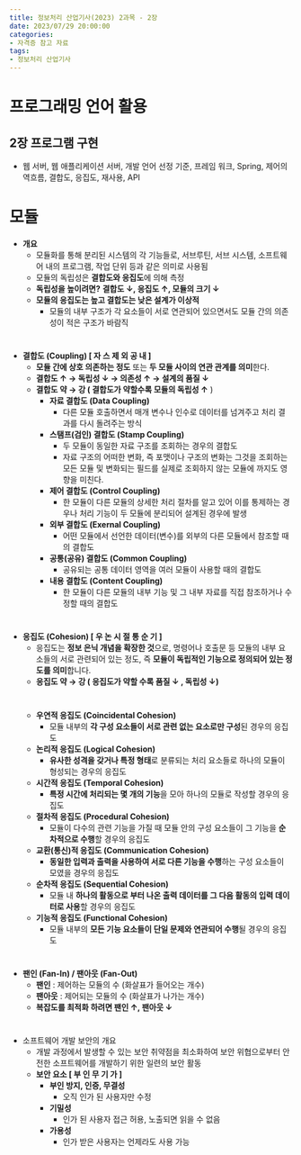 ```yaml
---
title: 정보처리 산업기사(2023) 2과목 - 2장
date: 2023/07/29 20:00:00
categories:
- 자격증 참고 자료
tags:
- 정보처리 산업기사
---
```


# 프로그래밍 언어 활용

## 2장 프로그램 구현

- 웹 서버, 웹 애플리케이션 서버, 개발 언어 선정 기준, 프레임 워크, Spring, 제어의 역흐름, 결합도, 응집도, 재사용, API

# 모듈

- **개요**
    - 모듈화를 통해 분리된 시스템의 각 기능들로, 서브루틴, 서브 시스템, 소프트웨어 내의 프로그램, 작업 단위 등과 같은 의미로 사용됨
    - 모듈의 독립성은 **결합도와 응집도**에 의해 측정
    - **독립성을 높이려면?**  **결합도 ↓, 응집도  ↑, 모듈의 크기  ↓**
    - **모듈의 응집도는 높고 결합도는 낮은 설계가 이상적**
        - 모듈의 내부 구조가 각 요소들이 서로 연관되어 있으면서도 모듈 간의 의존성이 적은 구조가 바람직
#    
- **결합도 (Coupling) [ 자 스 제 외 공 내 ]**
    - **모듈 간에 상호 의존하는 정도** 또는 **두 모듈 사이의 연관 관계를 의미**한다.
    - **결합도 ↑ → 독립성 ↓ → 의존성 ↑ → 설계의 품질 ↓**
    - **결합도 약  →  강 ( 결합도가 약할수록 모듈의 독립성 ↑** )
        - **자료 결합도 (Data Coupling)**
            - 다른 모듈 호출하면서 매개 변수나 인수로 데이터를 넘겨주고 처리 결과를 다시 돌려주는 방식
        - **스탬프(검인) 결합도 (Stamp Coupling)**
            - 두 모듈이 동일한 자료 구조를 조회하는 경우의 결합도
            - 자료 구조의 어떠한 변화, 즉 포맷이나 구조의 변화는 그것을 조회하는 모든 모듈 및 변화되는 필드를 실제로 조회하지 않는 모듈에 까지도 영향을 미친다.
        - **제어 결합도 (Control Coupling)**
            - 한 모듈이 다른 모듈의 상세한 처리 절차를 알고 있어 이를 통제하는 경우나 처리 기능이 두 모듈에 분리되어 설계된 경우에 발생
        - **외부 결합도 (Exernal Coupling)**
            - 어떤 모듈에서 선언한 데이터(변수)를 외부의 다른 모듈에서 참조할 때의 결합도
        - **공통(공유) 결합도 (Common Coupling)**
            - 공유되는 공통 데이터 영역을 여러 모듈이 사용할 때의 결합도
        - **내용 결합도 (Content Coupling)**
            - 한 모듈이 다른 모듈의 내부 기능 및 그 내부 자료를 직접 참조하거나 수정할 때의 결합도
#            
- **응집도 (Cohesion) [ 우 논 시 절 통 순 기 ]**
    - 응집도는 **정보 은닉 개념을 확장한 것**으로, 명령어나 호출문 등 모듈의 내부 요소들의 서로 관련되어 있는 정도, 즉 **모듈이 독립적인 기능으로 정의되어 있는 정도를 의미**합니다.
    - **응집도 약 → 강 ( 응집도가 약할 수록 품질 ↓ , 독립성 ↓)**
    #    
    - **우연적 응집도 (Coincidental Cohesion)**
        - 모듈 내부의 **각 구성 요소들이 서로 관련 없는 요소로만 구성**된 경우의 응집도
    - **논리적 응집도 (Logical Cohesion)**
        - **유사한 성격을 갖거나 특정 형태**로 분류되는 처리 요소들로 하나의 모듈이 형성되는 경우의 응집도
    - **시간적 응집도 (Temporal Cohesion)**
        - **특정 시간에 처리되는 몇 개의 기능**을 모아 하나의 모듈로 작성할 경우의 응집도
    - **절차적 응집도 (Procedural Cohesion)**
        - 모듈이 다수의 관련 기능을 가질 때 모듈 안의 구성 요소들이 그 기능을 **순차적으로 수행**할 경우의 응집도
    - **교환(통신)적 응집도 (Communication Cohesion)**
        - **동일한 입력과 출력을 사용하여 서로 다른 기능을 수행**하는 구성 요소들이 모였을 경우의 응집도
    - **순차적 응집도 (Sequential Cohesion)**
        - 모듈 내 **하나의 활동으로 부터 나온 출력 데이터를 그 다음 활동의 입력 데이터로 사용**할 경우의 응집도
    - **기능적 응집도 (Functional Cohesion)**
        - 모듈 내부의 **모든 기능 요소들이 단일 문제와 연관되어 수행**될 경우의 응집도
#        
- **팬인 (Fan-In) / 팬아웃 (Fan-Out)**
    - **팬인** : 제어하는 모듈의 수 (화살표가 들어오는 개수)
    - **팬아웃** : 제어되는 모듈의 수 (화살표가 나가는 개수)
    - **복잡도를 최적화 하려면 팬인 ↑,  팬아웃 ↓**
#    
- 소프트웨어 개발 보안의 개요
    - 개발 과정에서 발생할 수 있는 보안 취약점을 최소화하여 보안 위협으로부터 안전한 소프트웨어를 개발하기 위한 일련의 보안 활동
    - **보안 요소 [ 부 인 무 기 가 ]**
        - **부인 방지, 인증, 무결성**
            - 오직 인가 된 사용자만 수정
        - **기밀성**
            - 인가 된 사용자 접근 허용, 노출되면 읽을 수 없음
        - **가용성**
            - 인가 받은 사용자는 언제라도 사용 가능